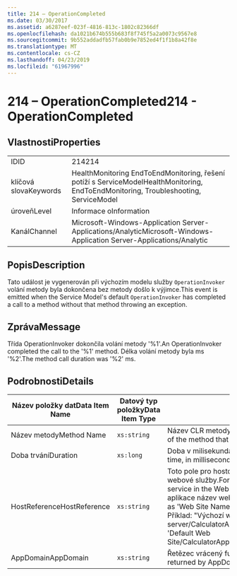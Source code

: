 ```yaml
---
title: 214 – OperationCompleted
ms.date: 03/30/2017
ms.assetid: a6287eef-023f-4816-813c-1802c82366df
ms.openlocfilehash: da1021b674b555b683f8f745f5a2a0073c9567e8
ms.sourcegitcommit: 9b552addadfb57fab0b9e7852ed4f1f1b8a42f8e
ms.translationtype: MT
ms.contentlocale: cs-CZ
ms.lasthandoff: 04/23/2019
ms.locfileid: "61967996"
---
```

# <a name="214---operationcompleted"></a><span data-ttu-id="efec1-102">214 – OperationCompleted</span><span class="sxs-lookup"><span data-stu-id="efec1-102">214 - OperationCompleted</span></span>
## <a name="properties"></a><span data-ttu-id="efec1-103">Vlastnosti</span><span class="sxs-lookup"><span data-stu-id="efec1-103">Properties</span></span>  
  
|||  
|-|-|  
|<span data-ttu-id="efec1-104">ID</span><span class="sxs-lookup"><span data-stu-id="efec1-104">ID</span></span>|<span data-ttu-id="efec1-105">214</span><span class="sxs-lookup"><span data-stu-id="efec1-105">214</span></span>|  
|<span data-ttu-id="efec1-106">klíčová slova</span><span class="sxs-lookup"><span data-stu-id="efec1-106">Keywords</span></span>|<span data-ttu-id="efec1-107">HealthMonitoring EndToEndMonitoring, řešení potíží s ServiceModel</span><span class="sxs-lookup"><span data-stu-id="efec1-107">HealthMonitoring, EndToEndMonitoring, Troubleshooting, ServiceModel</span></span>|  
|<span data-ttu-id="efec1-108">úroveň</span><span class="sxs-lookup"><span data-stu-id="efec1-108">Level</span></span>|<span data-ttu-id="efec1-109">Informace o</span><span class="sxs-lookup"><span data-stu-id="efec1-109">Information</span></span>|  
|<span data-ttu-id="efec1-110">Kanál</span><span class="sxs-lookup"><span data-stu-id="efec1-110">Channel</span></span>|<span data-ttu-id="efec1-111">Microsoft-Windows-Application Server-Applications/Analytic</span><span class="sxs-lookup"><span data-stu-id="efec1-111">Microsoft-Windows-Application Server-Applications/Analytic</span></span>|  
  
## <a name="description"></a><span data-ttu-id="efec1-112">Popis</span><span class="sxs-lookup"><span data-stu-id="efec1-112">Description</span></span>  
 <span data-ttu-id="efec1-113">Tato událost je vygenerován při výchozím modelu služby `OperationInvoker` volání metody byla dokončena bez metody došlo k výjimce.</span><span class="sxs-lookup"><span data-stu-id="efec1-113">This event is emitted when the Service Model's default `OperationInvoker` has completed a call to a method without that method throwing an exception.</span></span>  
  
## <a name="message"></a><span data-ttu-id="efec1-114">Zpráva</span><span class="sxs-lookup"><span data-stu-id="efec1-114">Message</span></span>  
 <span data-ttu-id="efec1-115">Třída OperationInvoker dokončila volání metody '%1'.</span><span class="sxs-lookup"><span data-stu-id="efec1-115">An OperationInvoker completed the call to the '%1' method.</span></span> <span data-ttu-id="efec1-116">Délka volání metody byla ms '%2'.</span><span class="sxs-lookup"><span data-stu-id="efec1-116">The method call duration was '%2' ms.</span></span>  
  
## <a name="details"></a><span data-ttu-id="efec1-117">Podrobnosti</span><span class="sxs-lookup"><span data-stu-id="efec1-117">Details</span></span>  
  
|<span data-ttu-id="efec1-118">Název položky dat</span><span class="sxs-lookup"><span data-stu-id="efec1-118">Data Item Name</span></span>|<span data-ttu-id="efec1-119">Datový typ položky</span><span class="sxs-lookup"><span data-stu-id="efec1-119">Data Item Type</span></span>|<span data-ttu-id="efec1-120">Popis</span><span class="sxs-lookup"><span data-stu-id="efec1-120">Description</span></span>|  
|--------------------|--------------------|-----------------|  
|<span data-ttu-id="efec1-121">Název metody</span><span class="sxs-lookup"><span data-stu-id="efec1-121">Method Name</span></span>|`xs:string`|<span data-ttu-id="efec1-122">Název CLR metody, která byla vyvolána pomocí `OperationInvoker`.</span><span class="sxs-lookup"><span data-stu-id="efec1-122">The CLR name of the method that was invoked by the `OperationInvoker`.</span></span>|  
|<span data-ttu-id="efec1-123">Doba trvání</span><span class="sxs-lookup"><span data-stu-id="efec1-123">Duration</span></span>|`xs:long`|<span data-ttu-id="efec1-124">Doba v milisekundách, jakou trvalo `OperationInvoker` k vyvolání metody.</span><span class="sxs-lookup"><span data-stu-id="efec1-124">The time, in milliseconds, that it took the `OperationInvoker` to invoke the method.</span></span>|  
|<span data-ttu-id="efec1-125">HostReference</span><span class="sxs-lookup"><span data-stu-id="efec1-125">HostReference</span></span>|`xs:string`|<span data-ttu-id="efec1-126">Toto pole pro hostované webové služby, jednoznačně identifikuje v hierarchii webové služby.</span><span class="sxs-lookup"><span data-stu-id="efec1-126">For web-hosted services, this field uniquely identifies the service in the Web hierarchy.</span></span> <span data-ttu-id="efec1-127">Jeho formát je definován jako "virtuální cesta aplikace název webu&#124;virtuální cesta služby&#124;ServiceName".</span><span class="sxs-lookup"><span data-stu-id="efec1-127">Its format is defined as 'Web Site Name Application Virtual Path&#124;Service Virtual Path&#124;ServiceName'.</span></span> <span data-ttu-id="efec1-128">Příklad: "Výchozí webový server/CalculatorApplication&#124;/CalculatorService.svc&#124;CalculatorService".</span><span class="sxs-lookup"><span data-stu-id="efec1-128">Example: 'Default Web Site/CalculatorApplication&#124;/CalculatorService.svc&#124;CalculatorService'.</span></span>|  
|<span data-ttu-id="efec1-129">AppDomain</span><span class="sxs-lookup"><span data-stu-id="efec1-129">AppDomain</span></span>|`xs:string`|<span data-ttu-id="efec1-130">Řetězec vrácený funkcí AppDomain.CurrentDomain.FriendlyName.</span><span class="sxs-lookup"><span data-stu-id="efec1-130">The string returned by AppDomain.CurrentDomain.FriendlyName.</span></span>|
